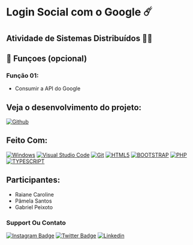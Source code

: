 # Login Social com o Google ☄️


## Atividade de Sistemas Distribuídos 👩‍🎓

## 🔧 Funçoes (opcional)

### Função 01:
- Consumir a API do Google

## Veja o desenvolvimento do projeto:

[![Github](https://img.shields.io/badge/GitHub-100000?style=for-the-badge&logo=github&logoColor=white)](https://github.com/Raiannecaroline/login-social-google)

## Feito Com:
[![Windows](https://img.shields.io/badge/Windows-0078D6?style=for-the-badge&logo=windows&logoColor=white)](https://www.microsoft.com/pt-br/windows/get-windows-10)
[![Visual Studio Code](https://img.shields.io/badge/Visual%20Studio%20Code-0078d7.svg?style=for-the-badge&logo=visual-studio-code&logoColor=white)](https://code.visualstudio.com/)
[![Git](https://img.shields.io/badge/Git-E34F26?style=for-the-badge&logo=git&logoColor=white)](https://git-scm.com/)
[![HTML5](https://img.shields.io/badge/HTML5-E34F26?style=for-the-badge&logo=html5&logoColor=white)](https://developer.mozilla.org/pt-BR/docs/Web/HTML)
[![BOOTSTRAP](https://img.shields.io/badge/Bootstrap-563D7C?style=for-the-badge&logo=bootstrap&logoColor=white)](https://getbootstrap.com/)
[![PHP](https://img.shields.io/badge/PHP-777BB4?style=for-the-badge&logo=php&logoColor=white)](https://php.net/)
[![TYPESCRIPT](https://img.shields.io/badge/Laravel-FF2D20?style=for-the-badge&logo=laravel&logoColor=white)](https://laravel.com/)

## Participantes:

- Raiane Caroline
- Pâmela Santos
- Gabriel Peixoto


### Support Ou Contato

[![Instagram Badge](https://img.shields.io/badge/Instagram-E4405F?style=for-the-badge&logo=instagram&logoColor=white)](https://www.instagram.com/raiannecaroline_/)
[![Twitter Badge](https://img.shields.io/badge/Twitter-1DA1F2?style=for-the-badge&logo=twitter&logoColor=white)](https://twitter.com/Raiannecaroline)
[![Linkedin](https://img.shields.io/badge/LinkedIn-0077B5?style=for-the-badge&logo=linkedin&logoColor=white)](https://www.linkedin.com/in/raiannecaroline/)
